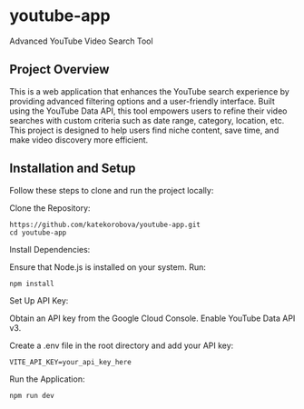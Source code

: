 # youtube-app
Advanced YouTube Video Search Tool

## Project Overview
This is a web application that enhances the YouTube search experience by providing advanced filtering options and a user-friendly interface. Built using the YouTube Data API, this tool empowers users to refine their video searches with custom criteria such as date range, category, location, etc. This project is designed to help users find niche content, save time, and make video discovery more efficient.

## Installation and Setup
Follow these steps to clone and run the project locally:

Clone the Repository:
```
https://github.com/katekorobova/youtube-app.git
cd youtube-app
```

Install Dependencies:

Ensure that Node.js is installed on your system. Run:
```
npm install
```

Set Up API Key:

Obtain an API key from the Google Cloud Console. Enable YouTube Data API v3.

Create a .env file in the root directory and add your API key:
```
VITE_API_KEY=your_api_key_here
```

Run the Application:
```
npm run dev
```

